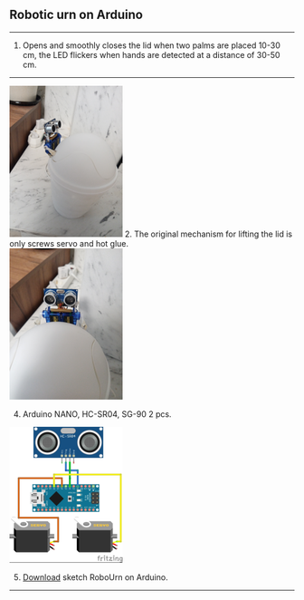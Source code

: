 ## Robotic urn on Arduino
---
1. Opens and smoothly closes the lid when two palms are placed 10-30 cm, the LED flickers when hands are detected at a distance of 30-50 cm.
---
![12345](full.png)
2. The original mechanism for lifting the lid is only screws servo and hot glue.  
<img src="front.png" />  

4. Arduino NANO, HC-SR04, SG-90 2 pcs.  
<img src="сircuit.png" />   

5. [Download](https://github.com/LeoRodX/RoboUrn/blob/main/RoboUrn.ino) sketch RoboUrn on Arduino.  
   
---
